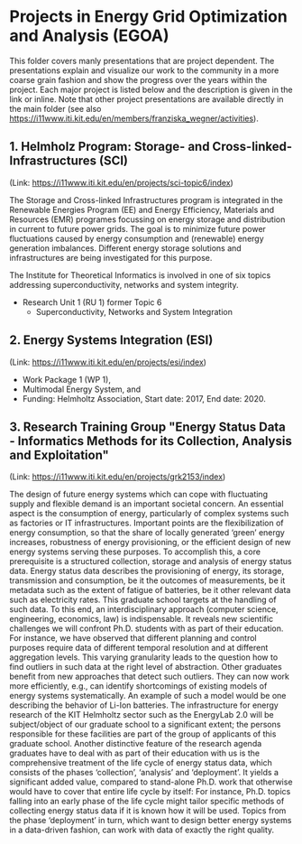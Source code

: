 # Projects in Energy Grid Optimization and Analysis (EGOA)
This folder covers manly presentations that are project dependent. The presentations 
explain and visualize our work to the community in a more coarse grain fashion and 
show the progress over the years within the project. Each major project is listed below 
and the description is given in the link or inline. Note that other project presentations 
are available directly in the main folder (see also https://i11www.iti.kit.edu/en/members/franziska_wegner/activities).

## 1. Helmholz Program: Storage- and Cross-linked-Infrastructures (SCI)
(Link: https://i11www.iti.kit.edu/en/projects/sci-topic6/index)

The Storage and Cross-linked Infrastructures program is integrated in the Renewable 
Energies Program (EE) and Energy Efficiency, Materials and Resources (EMR) programes 
focussing on energy storage and distribution in current to future power grids. The 
goal is to minimize future power fluctuations caused by energy consumption and 
(renewable) energy generation imbalances. Different energy storage solutions and 
infrastructures are being investigated for this purpose.

The Institute for Theoretical Informatics is involved in one of six topics addressing 
superconductivity, networks and system integrity.

* Research Unit 1 (RU 1) former Topic 6
  * Superconductivity, Networks and System Integration

## 2. Energy Systems Integration (ESI)
(Link: https://i11www.iti.kit.edu/en/projects/esi/index)

* Work Package 1 (WP 1),
* Multimodal Energy System, and 
* Funding: Helmholtz Association, Start date: 2017, End date: 2020.

## 3. Research Training Group "Energy Status Data - Informatics Methods for its Collection, Analysis and Exploitation"
(Link: https://i11www.iti.kit.edu/en/projects/grk2153/index)

The design of future energy systems which can cope with fluctuating supply and 
flexible demand is an important societal concern. An essential aspect is the 
consumption of energy, particularly of complex systems such as factories or IT 
infrastructures. Important points are the flexibilization of energy consumption, 
so that the share of locally generated ‘green’ energy increases, robustness of 
energy provisioning, or the efficient design of new energy systems serving these 
purposes. To accomplish this, a core prerequisite is a structured collection, 
storage and analysis of energy status data. Energy status data describes the 
provisioning of energy, its storage, transmission and consumption, be it the 
outcomes of measurements, be it metadata such as the extent of fatigue of batteries, 
be it other relevant data such as electricity rates. This graduate school targets 
at the handling of such data. To this end, an interdisciplinary approach (computer 
science, engineering, economics, law) is indispensable. It reveals new scientific 
challenges we will confront Ph.D. students with as part of their education. For 
instance, we have observed that different planning and control purposes require data 
of different temporal resolution and at different aggregation levels. This varying 
granularity leads to the question how to find outliers in such data at the right 
level of abstraction. Other graduates benefit from new approaches that detect such 
outliers. They can now work more efficiently, e.g., can identify shortcomings of 
existing models of energy systems systematically. An example of such a model would be 
one describing the behavior of Li-Ion batteries. The infrastructure for energy research 
of the KIT Helmholtz sector such as the EnergyLab 2.0 will be subject/object of our 
graduate school to a significant extent; the persons responsible for these facilities 
are part of the group of applicants of this graduate school. Another distinctive feature 
of the research agenda graduates have to deal with as part of their education with us 
is the comprehensive treatment of the life cycle of energy status data, which consists 
of the phases ‘collection’, ‘analysis’ and ‘deployment’. It yields a significant added 
value, compared to stand-alone Ph.D. work that otherwise would have to cover that entire 
life cycle by itself: For instance, Ph.D. topics falling into an early phase of the life 
cycle might tailor specific methods of collecting energy status data if it is known how 
it will be used. Topics from the phase ‘deployment’ in turn, which want to design better 
energy systems in a data-driven fashion, can work with data of exactly the right quality.

